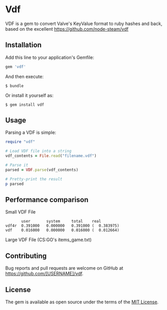 # Vdf

VDF is a gem to convert Valve's KeyValue format to ruby hashes and back, based on the excellent https://github.com/node-steam/vdf

## Installation

Add this line to your application's Gemfile:

```ruby
gem 'vdf'
```

And then execute:

    $ bundle

Or install it yourself as:

    $ gem install vdf

## Usage

Parsing a VDF is simple:

```ruby
require "vdf"

# Load VDF file into a string
vdf_contents = File.read("filename.vdf")

# Parse it
parsed = VDF.parse(vdf_contents)

# Pretty-print the result
p parsed

```

## Performance comparison

Small VDF File
```
       user       system     total    real
vdf4r  0.391000   0.000000   0.391000 (  0.383975)
vdf    0.016000   0.000000   0.016000 (  0.012664)
```

Large VDF File (CS:GO's items_game.txt)

## Contributing

Bug reports and pull requests are welcome on GitHub at https://github.com/[USERNAME]/vdf.

## License

The gem is available as open source under the terms of the [MIT License](https://opensource.org/licenses/MIT).

